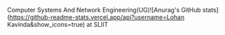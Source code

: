 Computer Systems And Network Engineering(UG)![Anurag's GitHub stats](https://github-readme-stats.vercel.app/api?username=Lohan Kavinda&show_icons=true)
at SLIIT
